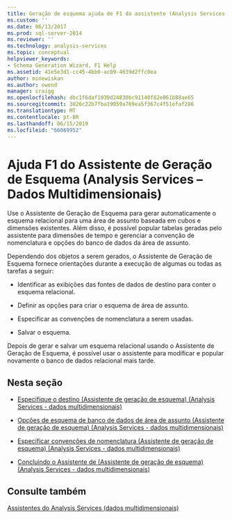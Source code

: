 ```yaml
---
title: Geração de esquema ajuda de F1 do assistente (Analysis Services - dados multidimensionais) | Microsoft Docs
ms.custom: ''
ms.date: 06/13/2017
ms.prod: sql-server-2014
ms.reviewer: ''
ms.technology: analysis-services
ms.topic: conceptual
helpviewer_keywords:
- Schema Generation Wizard, F1 Help
ms.assetid: 41e5e3d1-cc45-4bb0-ac09-4639d2ffc0ea
author: minewiskan
ms.author: owend
manager: craigg
ms.openlocfilehash: dbc1f6daf1039d24830bc91140f82e061b88ae65
ms.sourcegitcommit: 3026c22b7fba19059a769ea5f367c4f51efaf286
ms.translationtype: MT
ms.contentlocale: pt-BR
ms.lasthandoff: 06/15/2019
ms.locfileid: "66069952"
---
```

# <a name="schema-generation-wizard-f1-help-analysis-services---multidimensional-data"></a>Ajuda F1 do Assistente de Geração de Esquema (Analysis Services – Dados Multidimensionais)
  Use o Assistente de Geração de Esquema para gerar automaticamente o esquema relacional para uma área de assunto baseada em cubos e dimensões existentes. Além disso, é possível popular tabelas geradas pelo assistente para dimensões de tempo e gerenciar a convenção de nomenclatura e opções do banco de dados da área de assunto.  
  
 Dependendo dos objetos a serem gerados, o Assistente de Geração de Esquema fornece orientações durante a execução de algumas ou todas as tarefas a seguir:  
  
-   Identificar as exibições das fontes de dados de destino para conter o esquema relacional.  
  
-   Definir as opções para criar o esquema de área de assunto.  
  
-   Especificar as convenções de nomenclatura a serem usadas.  
  
-   Salvar o esquema.  
  
 Depois de gerar e salvar um esquema relacional usando o Assistente de Geração de Esquema, é possível usar o assistente para modificar e popular novamente o banco de dados relacional mais tarde.  
  
## <a name="in-this-section"></a>Nesta seção  
  
-   [Especifique o destino &#40;Assistente de geração de esquema&#41; &#40;Analysis Services - dados multidimensionais&#41;](specify-target-schema-generation-wizard-analysis-services-multidimensional-data.md)  
  
-   [Opções de esquema de banco de dados de área de assunto &#40;Assistente de geração de esquema&#41; &#40;Analysis Services - dados multidimensionais&#41;](subject-area-database-schema-options-analysis-services-multidimensional-data.md)  
  
-   [Especificar convenções de nomenclatura &#40;Assistente de geração de esquema&#41; &#40;Analysis Services - dados multidimensionais&#41;](specify-naming-conventions-schema-generation-analysis-services-multidimensional-data.md)  
  
-   [Concluindo o Assistente de &#40;Assistente de geração de esquema&#41; &#40;Analysis Services - dados multidimensionais&#41;](complete-schema-generation-wizard-analysis-services-multidimensional-data.md)  
  
## <a name="see-also"></a>Consulte também  
 [Assistentes do Analysis Services &#40;dados multidimensionais&#41;](analysis-services-wizards-multidimensional-data.md)  
  
  
